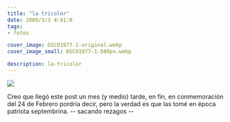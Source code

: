 ```yaml
---
title: "la tricolor"
date: 2009/3/3 4:41:0
tags: 
- fotos

cover_image: DSC01977-1-original.webp
cover_image_small: DSC01977-1-500px.webp

description: la-tricolor
---
```



[![](DSC01977-1)](DSC01977-1-original.webp)

  
<!--

[![](DSC02001-1)](DSC02001-1-original.webp)  

-->

Creo que llegó este post un mes (y medio) tarde, en fin, en conmemoración del 24 de Febrero pordría decir, pero la verdad es que las tomé en época patriota septembrina. -- sacando rezagos --
